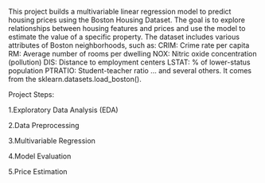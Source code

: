 This project builds a multivariable linear regression model to predict housing prices using the Boston Housing Dataset.
The goal is to explore relationships between housing features and prices and use the model to estimate the value of a specific property.
The dataset includes various attributes of Boston neighborhoods, such as:
CRIM: Crime rate per capita
RM: Average number of rooms per dwelling
NOX: Nitric oxide concentration (pollution)
DIS: Distance to employment centers
LSTAT: % of lower-status population
PTRATIO: Student-teacher ratio
... and several others.
It comes from the sklearn.datasets.load_boston().

Project Steps:


1.Exploratory Data Analysis (EDA)
   
2.Data Preprocessing
  
3.Multivariable Regression
  
4.Model Evaluation
   
5.Price Estimation
 

 
 

 

